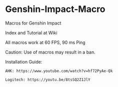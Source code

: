 # Genshin-Impact-Macro
Macros for Genshin Impact

Index and Tutorial at Wiki

All macros work at 60 FPS, 90 ms Ping

Caution: Use of macros may result in a ban.

Installation Guide:

    AHK: https://www.youtube.com/watch?v=hf72PyAe-Qk
  
    Logitech: https://youtu.be/8tsSQ2Z1JlY
